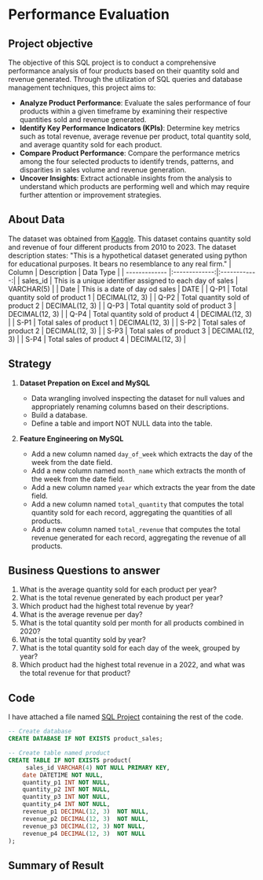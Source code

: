 # Performance Evaluation 

## Project objective
The objective of this SQL project is to conduct a comprehensive performance analysis of four products based on their quantity sold and revenue generated. Through the utilization of SQL queries and database management techniques, this project aims to:
- **Analyze Product Performance**: Evaluate the sales performance of four products within a given timeframe by examining their respective quantities sold and revenue generated.
- **Identify Key Performance Indicators (KPIs)**: Determine key metrics such as total revenue, average revenue per product, total quantity sold, and average quantity sold for each product.
- **Compare Product Performance**: Compare the performance metrics among the four selected products to identify trends, patterns, and disparities in sales volume and revenue generation.
- **Uncover Insights**: Extract actionable insights from the analysis to understand which products are performing well and which may require further attention or improvement strategies.

## About Data 
The dataset was obtained from [Kaggle](https://www.kaggle.com/datasets/ksabishek/product-sales-data). This dataset contains quantity sold and revenue of four different products from 2010 to 2023. The dataset description states: "This is a hypothetical dataset generated using python for educational purposes. It bears no resemblance to any real firm."
| Column       | Description           | Data Type |
| ------------- |:-------------:|:------------:|
| sales_id     | This is a unique identifier assigned to each day of sales | VARCHAR(5)      |
| Date         | This is a date of day od sales                           |  DATE           |
| Q-P1         | Total quantity sold of product 1                         | DECIMAL(12, 3)  |
| Q-P2         | Total quantity sold of product 2                         | DECIMAL(12, 3)  |
| Q-P3         | Total quantity sold of product 3                         | DECIMAL(12, 3)  |
| Q-P4         | Total quantity sold of product 4                         | DECIMAL(12, 3)  |
| S-P1         | Total sales of product 1                                 | DECIMAL(12, 3)  |
| S-P2         | Total sales of product 2                                 | DECIMAL(12, 3)  |
| S-P3         | Total sales of product 3                                 | DECIMAL(12, 3)  |
| S-P4         | Total sales of product 4                                 | DECIMAL(12, 3)  |

## Strategy 
1. **Dataset Prepation on Excel and MySQL**
      - Data wrangling involved inspecting the dataset for null values and appropriately renaming columns based on their descriptions.
      - Build a database.
      - Define a table  and import NOT NULL data into the table.

2. **Feature Engineering on MySQL**
     - Add a new column named ` day_of_week ` which extracts the day of the week from the date field.
     - Add a new column named ` month_name ` which extracts the month of the week from the date field.
     - Add a new column named ` year ` which extracts the year from the date field.
     - Add a new column named `total_quantity` that computes the total quantity sold for each record, aggregating the quantities of all products.
     - Add a new column named `total_revenue` that computes the total revenue generated for each record, aggregating the revenue of all products.
   
## Business Questions to answer
1. What is the average quantity sold for each product per year?
2. What is the total revenue generated by each product per year?
3. Which product had the highest total revenue by year?
4. What is the average revenue per day?	
5. What is the total quantity sold per month for all products combined in 2020?	
6. What is the total quantity sold by year?
7. What is the total quantity sold for each day of the week, grouped by year?
8. Which product had the highest total revenue in a 2022, and what was the total revenue for that product?
 
## Code
I have attached a file named [SQL Project](https://github.com/Kholeka98/Performance-Evaluation/blob/main/SQL%20Project.sql) containing the rest of the code.


```sql
-- Create database
CREATE DATABASE IF NOT EXISTS product_sales;

-- Create table named product 
CREATE TABLE IF NOT EXISTS product(
	 sales_id VARCHAR(4) NOT NULL PRIMARY KEY,
    date DATETIME NOT NULL,
    quantity_p1 INT NOT NULL,
    quantity_p2 INT NOT NULL,
    quantity_p3 INT NOT NULL,
    quantity_p4 INT NOT NULL,
    revenue_p1 DECIMAL(12, 3)  NOT NULL,
    revenue_p2 DECIMAL(12, 3)  NOT NULL,
    revenue_p3 DECIMAL(12, 3) NOT NULL,
    revenue_p4 DECIMAL(12, 3)  NOT NULL
);

```


## Summary of Result

